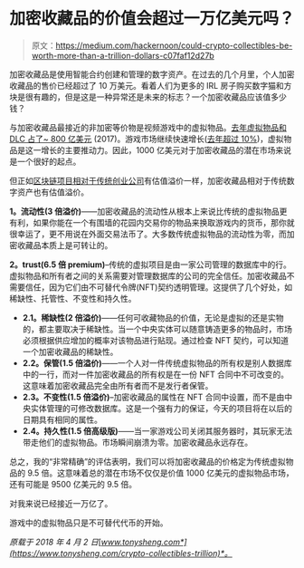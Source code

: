 # 加密收藏品的价值会超过一万亿美元吗？

> 原文：<https://medium.com/hackernoon/could-crypto-collectibles-be-worth-more-than-a-trillion-dollars-c07faf12d27b>

加密收藏品是使用智能合约创建和管理的数字资产。在过去的几个月里，个人加密收藏品的售价已经超过了 10 万美元。看着人们为更多的 IRL 房子购买数字猫和方块是很有趣的，但是这是一种异常还是未来的标志？一个加密收藏品应该值多少钱？

与加密收藏品最接近的非加密等价物是视频游戏中的虚拟物品。[去年虚拟物品和 DLC 占了~ 800 亿美元](http://www.idgconsulting.com/idg-publishes-q2-2017-quarterly-digital-report-august-2017/) (2017)。游戏市场继续快速增长([去年超过 10%](https://venturebeat.com/2017/11/28/newzoo-game-industry-growing-faster-than-expected-up-10-7-to-116-billion-2017/))，虚拟物品是这一增长的主要推动力。因此，1000 亿美元对于加密收藏品的潜在市场来说是一个很好的起点。

但正如[区块链项目相对于传统创业公司](/tbis-weekly-bits/early-stage-blockchain-valuations-f04c01a684e2)有估值溢价一样，加密收藏品相对于传统数字资产也有估值溢价。

**1。流动性(3 倍溢价)**——加密收藏品的流动性从根本上来说比传统的虚拟物品更有利，如果你能在一个有围墙的花园内交易你的物品来换取游戏内的货币，那你就很幸运了，更不用说在外面交易法币了。大多数传统虚拟物品的流动性为零，而加密收藏品本质上是可转让的。

**2。trust(6.5 倍 premium)**–传统的虚拟项目是由一家公司管理的数据库中的行。虚拟物品和所有者之间的关系需要对管理数据库的公司的完全信任。加密收藏品不需要信任，因为它们由不可替代令牌(NFT)契约透明管理。这提供了几个好处，如稀缺性、托管性、不变性和持久性。

*   **2.1。稀缺性(2 倍溢价)**——任何可收藏物品的价值，无论是虚拟的还是实物的，都主要取决于稀缺性。当一个中央实体可以随意铸造更多的物品时，市场必须根据供应增加的概率对该物品进行贴现。通过检查 NFT 契约，可以知道一个加密收藏品的稀缺性。
*   **2.2。保管(1.5 倍溢价)**——一个人对一件传统虚拟物品的所有权是别人数据库中的一行，而对一件加密收藏品的所有权是在一份 NFT 合同中不可改变的。这意味着加密收藏品完全由所有者而不是发行者保管。
*   **2.3。不变性(1.5 倍溢价)**–加密收藏品的属性在 NFT 合同中设置，而不是由中央实体管理的可修改数据库。这是一个强有力的保证，今天的项目将在以后的日期具有相同的属性。
*   **2.4。持久性(1.5 倍高级版)**——当一家游戏公司关闭其服务器时，其玩家无法带走他们的虚拟物品。市场瞬间崩溃为零。加密收藏品永远存在。

总之，我的“非常精确”的评估表明，我们可以将加密收藏品的价格定为传统虚拟物品的 9.5 倍。这意味着总的潜在市场不仅仅是价值 1000 亿美元的虚拟物品市场，还有可能是 9500 亿美元的 9.5 倍。

对我来说已经接近一万亿了。

游戏中的虚拟物品只是不可替代代币的开始。

*原载于 2018 年 4 月 2 日*[*www.tonysheng.com*](https://www.tonysheng.com/crypto-collectibles-trillion)*。*